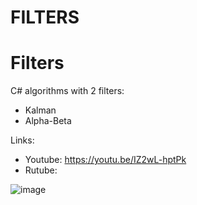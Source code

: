 # FILTERS
 
# Filters

C# algorithms with 2 filters:
- Kalman
- Alpha-Beta

Links:

- Youtube: https://youtu.be/IZ2wL-hptPk
- Rutube: 

![image](https://github.com/user-attachments/assets/cbae4442-7856-4578-ac98-b9247b472cb9)

